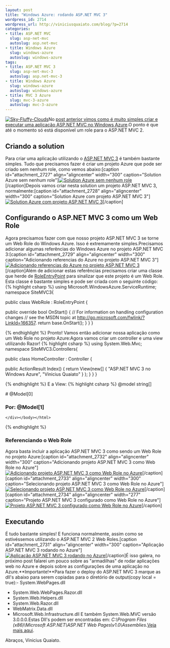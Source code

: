 ```yaml
--- 
layout: post
title: "Windows Azure: rodando ASP.NET MVC 3"
wordpress_id: 2714
wordpress_url: http://viniciusquaiato.com/blog/?p=2714
categories: 
- title: ASP.NET MVC
  slug: asp-net-mvc
  autoslug: asp.net-mvc
- title: Windows Azure
  slug: windows-azure
  autoslug: windows-azure
tags: 
- title: ASP.NET MVC 3
  slug: asp-net-mvc-3
  autoslug: asp.net-mvc-3
- title: Windows Azure
  slug: windows-azure
  autoslug: windows-azure
- title: MVC 3 Azure
  slug: mvc-3-azure
  autoslug: mvc-3-azure
---
```

[![](http://viniciusquaiato.com/blog/wp-content/uploads/2011/01/Sky-Fluffy-Clouds-150x150.jpg "Sky-Fluffy-Clouds")](http://viniciusquaiato.com/blog/wp-content/uploads/2011/01/Sky-Fluffy-Clouds.jpg)No [post anterior vimos como é muito simples criar e executar uma aplicação ASP.NET MVC no Windows Azure](http://viniciusquaiato.com/blog/windows-azure-criando-a-primeira-aplicacao-asp-net-mvc/).O ponto é que até o momento só está disponível um role para o ASP.NET MVC 2.

## Criando a solution
Para criar uma aplicação utilizando o [ASP.NET MVC 3](http://viniciusquaiato.com/blog/asp-net-mvc-3/) é também bastante simples. Tudo que precisamos fazer é criar um projeto Azure que pode ser criado sem nenhum role, como vemos abaixo:[caption id="attachment_2727" align="aligncenter" width="300" caption="Solution Azure sem nenhum role"][![Solution Azure sem nenhum role](http://viniciusquaiato.com/blog/wp-content/uploads/2011/01/solution-azure-sem-nenhum-role-300x202.png "Solution Azure sem nenhum role")](http://viniciusquaiato.com/blog/wp-content/uploads/2011/01/solution-azure-sem-nenhum-role.png)[/caption]Depois vamos criar nesta solution um projeto ASP.NET MVC 3, normalmente:[caption id="attachment_2728" align="aligncenter" width="300" caption="Solution Azure com projeto ASP.NET MVC 3"][![Solution Azure com projeto ASP.NET MVC 3](http://viniciusquaiato.com/blog/wp-content/uploads/2011/01/solution-azure-com-projeto-MVC-3-300x293.png "Solution Azure com projeto ASP.NET MVC 3")](http://viniciusquaiato.com/blog/wp-content/uploads/2011/01/solution-azure-com-projeto-MVC-3.png)[/caption]

## Configurando o ASP.NET MVC 3 como um Web Role
Agora precisamos fazer com que nosso projeto ASP.NET MVC 3 se torne um Web Role do Windows Azure. Isso é extremamente simples.Precisamos adicionar algumas referências do Windows Azure no projeto ASP.NET MVC 3:[caption id="attachment_2729" align="aligncenter" width="300" caption="Adicionando referencias do Azure no projeto ASP.NET MVC 3"][![Adicionando referencias do Azure no projeto ASP.NET MVC 3](http://viniciusquaiato.com/blog/wp-content/uploads/2011/01/Adicionando-referencias-do-Azure-no-projeto-MVC-3-300x172.png "Adicionando referencias do Azure no projeto ASP.NET MVC 3")](http://viniciusquaiato.com/blog/wp-content/uploads/2011/01/Adicionando-referencias-do-Azure-no-projeto-MVC-3.png)[/caption]Além de adicionar estas referências precisamos criar uma classe que herde de [RoleEntryPoint](http://msdn.microsoft.com/en-us/library/microsoft.windowsazure.serviceruntime.roleentrypoint.aspx) para sinalizar que este projeto é um Web Role. Esta classe é bastante simples e pode ser criada com o seguinte código:
{% highlight csharp %}
using Microsoft.WindowsAzure.ServiceRuntime;
    namespace SiteMVC3{    

public class WebRole : RoleEntryPoint    {        

public override bool OnStart()        {            // For information on handling configuration changes            // see the MSDN topic at http://go.microsoft.com/fwlink/?LinkId=166357.            return base.OnStart();
    }
    }
}

{% endhighlight %}
Pronto! Vamos então adicionar nossa aplicação como um Web Role no projeto Azure:Agora vamos criar um controller e uma view utilizando Razor!
{% highlight csharp %}
using System.Web.Mvc;
    namespace SiteMVC3.Controllers{    

public class HomeController : Controller    {        

public ActionResult Index()        {            return View(new[] { "ASP.NET MVC 3 no Windows Azure", "Vinicius Quaiato" }
);
    }
    }
}

{% endhighlight %}
E a View:
{% highlight csharp %}
@model string[]<!DOCTYPE html SYSTEM><html><head>    <title>Index</title></head><body>    <div>        # @Model[0]
        

### Por: @Model[1]
    </div></body></html>
{% endhighlight %}


### Referenciando o Web Role
Agora basta incluir a aplicação ASP.NET MVC 3 como sendo um Web Role no projeto Azure:[caption id="attachment_2732" align="aligncenter" width="300" caption="Adicionando projeto ASP.NET MVC 3 como Web Role no Azure"][![Adicionando projeto ASP.NET MVC 3 como Web Role no Azure](http://viniciusquaiato.com/blog/wp-content/uploads/2011/01/Adicionando-projeto-MVC-3-como-Web-Role-no-Azure-300x185.png "Adicionando projeto ASP.NET MVC 3 como Web Role no Azure")](http://viniciusquaiato.com/blog/wp-content/uploads/2011/01/Adicionando-projeto-MVC-3-como-Web-Role-no-Azure.png)[/caption][caption id="attachment_2733" align="aligncenter" width="300" caption="Selecionando projeto ASP.NET MVC 3 como Web Role no Azure"][![Selecionando projeto ASP.NET MVC 3 como Web Role no Azure](http://viniciusquaiato.com/blog/wp-content/uploads/2011/01/Selecionando-projeto-MVC-3-como-Web-Role-no-Azure-300x220.png "Selecionando projeto ASP.NET MVC 3 como Web Role no Azure")](http://viniciusquaiato.com/blog/wp-content/uploads/2011/01/Selecionando-projeto-MVC-3-como-Web-Role-no-Azure.png)[/caption][caption id="attachment_2734" align="aligncenter" width="277" caption="Projeto ASP.NET MVC 3 configurado como Web Role no Azure"][![Projeto ASP.NET MVC 3 configurado como Web Role no Azure](http://viniciusquaiato.com/blog/wp-content/uploads/2011/01/Projeto-MVC-3-configurado-como-Web-Role-no-Azure-277x300.png "Projeto ASP.NET MVC 3 configurado como Web Role no Azure")](http://viniciusquaiato.com/blog/wp-content/uploads/2011/01/Projeto-MVC-3-configurado-como-Web-Role-no-Azure.png)[/caption]

## Executando
É tudo bastante simples! E funciona normalmente, assim como se estivéssemos utilizando o ASP.NET MVC 2 Web Roles.[caption id="attachment_2731" align="aligncenter" width="300" caption="Aplicação ASP.NET MVC 3 rodando no Azure"][![Aplicação ASP.NET MVC 3 rodando no Azure](http://viniciusquaiato.com/blog/wp-content/uploads/2011/01/Aplicacao-MVC-3-rodando-no-Azure-300x209.png "Aplicação ASP.NET MVC 3 rodando no Azure")](http://viniciusquaiato.com/blog/wp-content/uploads/2011/01/Aplicacao-MVC-3-rodando-no-Azure.png)[/caption]É isso galera, no próximo post falarei um pouco sobre as "armadilhas" de rodar aplicações web no Azure e depois sobre as configurações de uma aplicação no Azure.**Importante!**Para fazer o deploy do ASP.NET MVC 3 marque as dll's abaixo para serem copiadas para o diretório de output(copy local = true):- System.WebPages.dll
- System.Web.WebPages.Razor.dll
- System.Web.Helpers.dll
- System.Web.Razor.dll
- WebMatrix.Data.dll
- Microsoft.Web.Infrastructure.dll
E também System.Web.MVC versão 3.0.0.0.Estas Dll's podem ser encontradas em: _C:\Program Files (x86)\Microsoft ASP.NET\ASP.NET Web Pages\v1.0\Assemblies_.[Veja mais aqui](http://code-inside.de/blog/2011/01/01/howto-windows-azure-asp-net-mvc-3-was-braucht-man-fr-dlls/).

Abraços,
Vinicius Quaiato.
